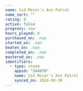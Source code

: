 ```yaml
---
name: Sid Meier's Ace Patrol
name_sort: ""
rating: 0
active: false
progress: new
hours_played: 0
purchased_on: .nan
started_on: .nan
beaten_on: .nan
completed_on: .nan
mastered_on: .nan
identifiers:
  - type: steam
    appid: "244070"
    name: Sid Meier's Ace Patrol
    synced_on: 2024-08-30
---
```

